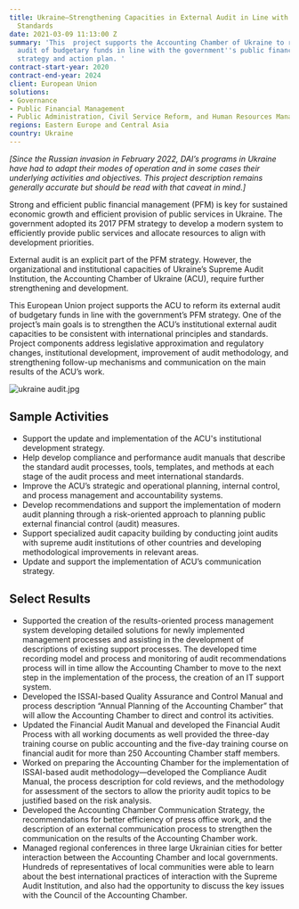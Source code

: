 ```yaml
---
title: Ukraine—Strengthening Capacities in External Audit in Line with International
  Standards
date: 2021-03-09 11:13:00 Z
summary: 'This  project supports the Accounting Chamber of Ukraine to reform its external
  audit of budgetary funds in line with the government''s public financial management
  strategy and action plan. '
contract-start-year: 2020
contract-end-year: 2024
client: European Union
solutions:
- Governance
- Public Financial Management
- Public Administration, Civil Service Reform, and Human Resources Management
regions: Eastern Europe and Central Asia
country: Ukraine
---
```


*[Since the Russian invasion in February 2022, DAI’s programs in Ukraine have had to adapt their modes of operation and in some cases their underlying activities and objectives. This project description remains generally accurate but should be read with that caveat in mind.]*

Strong and efficient public financial management (PFM) is key for sustained economic growth and efficient provision of public services in Ukraine. The government adopted its 2017 PFM strategy to develop a modern system to efficiently provide public services and allocate resources to align with development priorities.

External audit is an explicit part of the PFM strategy. However, the organizational and institutional capacities of Ukraine’s Supreme Audit Institution, the Accounting Chamber of Ukraine (ACU), require further strengthening and development.

This European Union project supports the ACU to reform its external audit of budgetary funds in line with the government’s PFM strategy. One of the project’s main goals is to strengthen the ACU’s institutional external audit capacities to be consistent with international principles and standards. Project components address legislative approximation and regulatory changes, institutional development, improvement of audit methodology, and strengthening follow-up mechanisms and communication on the main results of the ACU’s work.

![ukraine audit.jpg](/uploads/ukraine%20audit.jpg)

## Sample Activities

* Support the update and implementation of the ACU's institutional development strategy.
* Help develop compliance and performance audit manuals that describe the standard audit processes, tools, templates, and methods at each stage of the audit process and meet international standards.
* Improve the ACU’s strategic and operational planning, internal control, and process management and accountability systems.
* Develop recommendations and support the implementation of modern audit planning through a risk-oriented approach to planning public external financial control (audit) measures.
* Support specialized audit capacity building by conducting joint audits with supreme audit institutions of other countries and developing methodological improvements in relevant areas.
* Update and support the implementation of ACU’s communication strategy.

## Select Results

* Supported the creation of the results-oriented process management system developing detailed solutions for newly implemented management processes and assisting in the development of descriptions of existing support processes. The developed time recording model and process and monitoring of audit recommendations process will in time allow the Accounting Chamber to move to the next step in the implementation of the process, the creation of an IT support system.
* Developed the ISSAI-based Quality Assurance and Control Manual and process description “Annual Planning of the Accounting Chamber” that will allow the Accounting Chamber to direct and control its activities.
* Updated the Financial Audit Manual and developed the Financial Audit Process with all working documents as well provided the three-day training course on public accounting and the five-day training course on financial audit for more than 250 Accounting Chamber staff members.
* Worked on preparing the Accounting Chamber for the implementation of ISSAI-based audit methodology—developed the Compliance Audit Manual, the process description for cold reviews, and the methodology for assessment of the sectors to allow the priority audit topics to be justified based on the risk analysis.
* Developed the Accounting Chamber Communication Strategy, the recommendations for better efficiency of press office work, and the description of an external communication process to strengthen the communication on the results of the Accounting Chamber work.
* Managed regional conferences in three large Ukrainian cities for better interaction between the Accounting Chamber and local governments. Hundreds of representatives of local communities were able to learn about the best international practices of interaction with the Supreme Audit Institution, and also had the opportunity to discuss the key issues with the Council of the Accounting Chamber.
